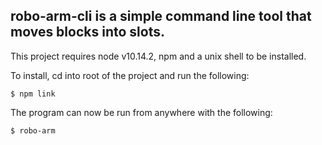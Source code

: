 ## robo-arm-cli is a simple command line tool that moves blocks into slots.

This project requires node v10.14.2, npm and a unix shell to be installed.

To install, cd into root of the project and run the following:

```
$ npm link
```

The program can now be run from anywhere with the following:

```
$ robo-arm
```
